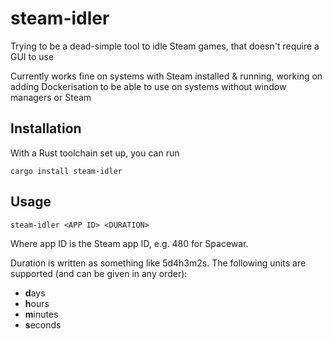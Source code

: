 # steam-idler

Trying to be a dead-simple tool to idle Steam games, that doesn't require a GUI to use

Currently works fine on systems with Steam installed & running, working on adding Dockerisation to be able to use on systems without window managers or Steam

## Installation

With a Rust toolchain set up, you can run

```shell
cargo install steam-idler
```

## Usage

```shell
steam-idler <APP ID> <DURATION>
```

Where app ID is the Steam app ID, e.g. 480 for Spacewar.

Duration is written as something like 5d4h3m2s. The following units are supported (and can be given in any order):
- **d**ays
- **h**ours
- **m**inutes
- **s**econds
